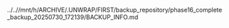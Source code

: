 ../..//mnt/h/ARCHIVE/.UNWRAP/FIRST/backup_repository/phase16_complete_backup_20250730_172139/BACKUP_INFO.md